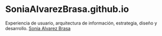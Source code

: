 # SoniaAlvarezBrasa.github.io
Experiencia de usuario, arquitectura de información, estrategia, diseño y desarrollo.
[Sonia Alvarez Brasa](https://soniaalvarezbrasa.github.io/)
